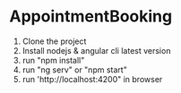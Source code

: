# AppointmentBooking
1. Clone the project
2. Install nodejs & angular cli latest version
3. run "npm install"
4. run "ng serv" or "npm start"
5. run 'http://localhost:4200" in browser
